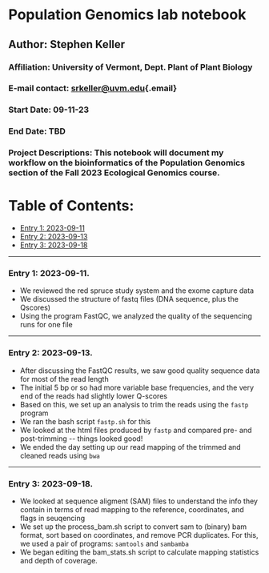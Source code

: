 # Population Genomics lab notebook

## Author: Stephen Keller

### Affiliation: University of Vermont, Dept. Plant of Plant Biology

### E-mail contact: [srkeller\@uvm.edu](mailto:srkeller@uvm.edu){.email}

### Start Date: 09-11-23

### End Date: TBD

### Project Descriptions: This notebook will document my workflow on the bioinformatics of the Population Genomics section of the Fall 2023 Ecological Genomics course.

# Table of Contents:

-   [Entry 1: 2023-09-11](#id-section1)
-   [Entry 2: 2023-09-13](#id-section2)
-   [Entry 3: 2023-09-18](#id-section3)

------    
<div id='id-section1'/>   


### Entry 1: 2023-09-11.   

-  We reviewed the red spruce study system and the exome capture data
-  We discussed the structure of fastq files (DNA sequence, plus the Qscores)
-  Using the program FastQC, we analyzed the quality of the sequencing runs for one file


------    
<div id='id-section2'/>   


### Entry 2: 2023-09-13.  

-  After discussing the FastQC results, we saw good quality sequence data for most of the read length
-  The initial 5 bp or so had more variable base frequencies, and the very end of the reads had slightly lower Q-scores
-  Based on this, we set up an analysis to trim the reads using the `fastp` program
-  We ran the bash script `fastp.sh` for this
-  We looked at the html files produced by `fastp` and compared pre- and post-trimming -- things looked good!
-  We ended the day setting up our read mapping of the trimmed and cleaned reads using `bwa`


------    
<div id='id-section3'/>   


### Entry 3: 2023-09-18.

-  We looked at sequence aligment (SAM) files to understand the info they contain in terms of read mapping to the reference, coordinates, and flags in seuqencing
-  We set up the process_bam.sh script to convert sam to (binary) bam format, sort based on coordinates, and remove PCR duplicates.  For this, we used a pair of programs: `samtools` and `sambamba`
-  We began editing the bam_stats.sh script to calculate mapping statistics and depth of coverage.